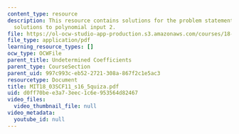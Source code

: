 ```yaml
---
content_type: resource
description: This resource contains solutions for the problem statements related to
  solutions to polynomial input 2.
file: https://ol-ocw-studio-app-production.s3.amazonaws.com/courses/18-03sc-differential-equations-fall-2011/d0ff70bee3a73eec1c6e953564d82467_MIT18_03SCF11_s16_5quiza.pdf
file_type: application/pdf
learning_resource_types: []
ocw_type: OCWFile
parent_title: Undetermined Coefficients
parent_type: CourseSection
parent_uid: 997c993c-eb52-2721-308a-867f2c1e5ac3
resourcetype: Document
title: MIT18_03SCF11_s16_5quiza.pdf
uid: d0ff70be-e3a7-3eec-1c6e-953564d82467
video_files:
  video_thumbnail_file: null
video_metadata:
  youtube_id: null
---
```

